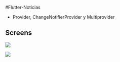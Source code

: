#Flutter-Noticias

- Provider, ChangeNotifierProvider y Multiprovider

## Screens

![](https://i.ibb.co/8nw27nk/Screenshot-1629247223.png)


![](https://i.ibb.co/RzjhrqR/Screenshot-1629247213.png)
